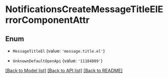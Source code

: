 # NotificationsCreateMessageTitleElErrorComponentAttr


## Enum

* `MessageTitleEl` (value: `'message.title.el'`)

* `UnknownDefaultOpenApi` (value: `'11184809'`)

[[Back to Model list]](../README.md#documentation-for-models) [[Back to API list]](../README.md#documentation-for-api-endpoints) [[Back to README]](../README.md)
